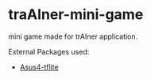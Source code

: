 # traAIner-mini-game

mini game made for trAIner application.

External Packages used:
 - [Asus4-tflite](https://www.theengineeringprojects.com/2015/02/ultrasonic-sensor-library-proteus.html)